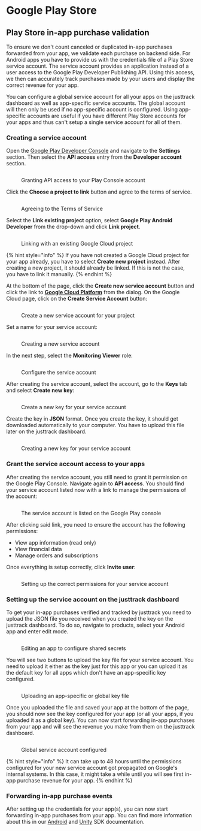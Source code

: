 # Google Play Store

## Play Store in-app purchase validation

To ensure we don't count canceled or duplicated in-app purchases forwarded from your app, we validate each purchase on backend side. For Android apps you have to provide us with the credentials file of a Play Store service account. The service account provides an application instead of a user access to the Google Play Developer Publishing API. Using this access, we then can accurately track purchases made by your users and display the correct revenue for your app.

You can configure a global service account for all your apps on the justtrack dashboard as well as app-specific service accounts. The global account will then only be used if no app-specific account is configured. Using app-specific accounts are useful if you have different Play Store accounts for your apps and thus can't setup a single service account for all of them.

### Creating a service account

Open the [Google Play Developer Console](https://play.google.com/apps/publish/) and navigate to the **Settings** section. Then select the **API access** entry from the **Developer account** section.

<figure><img src="../../.gitbook/assets/Setup Play Console 1.png" alt=""><figcaption><p>Granting API access to your Play Console account</p></figcaption></figure>

Click the **Choose a project to link** button and agree to the terms of service.

<figure><img src="../../.gitbook/assets/Setup Play Console 2.png" alt=""><figcaption><p>Agreeing to the Terms of Service</p></figcaption></figure>

Select the **Link existing project** option, select **Google Play Android Developer** from the drop-down and click **Link project**.

<figure><img src="../../.gitbook/assets/Setup Play Console 3.png" alt=""><figcaption><p>Linking with an existing Google Cloud project</p></figcaption></figure>

{% hint style="info" %}
If you have not created a Google Cloud project for your app already, you have to select **Create new project** instead. After creating a new project, it should already be linked. If this is not the case, you have to link it manually.
{% endhint %}

At the bottom of the page, click the **Create new service account** button and click the link to [**Google Cloud Platform**](https://console.cloud.google.com/iam-admin/serviceaccounts) from the dialog. On the Google Cloud page, click on the **Create Service Account** button:

<figure><img src="../../.gitbook/assets/Create Service Account.png" alt=""><figcaption><p>Create a new service account for your project</p></figcaption></figure>

Set a name for your service account:

<figure><img src="../../.gitbook/assets/Name Service Account.png" alt=""><figcaption><p>Creating a new service account</p></figcaption></figure>

In the next step, select the **Monitoring Viewer** role:

<figure><img src="../../.gitbook/assets/Role Service Account.png" alt=""><figcaption><p>Configure the service account</p></figcaption></figure>

After creating the service account, select the account, go to the **Keys** tab and select **Create new key**:

<figure><img src="../../.gitbook/assets/Keys Service Account.png" alt=""><figcaption><p>Create a new key for your service account</p></figcaption></figure>

Create the key in **JSON** format. Once you create the key, it should get downloaded automatically to your computer. You have to upload this file later on the justtrack dashboard.

<figure><img src="../../.gitbook/assets/Create Key Service Account.png" alt=""><figcaption><p>Creating a new key for your service account</p></figcaption></figure>

### Grant the service account access to your apps

After creating the service account, you still need to grant it permission on the Google Play Console. Navigate again to **API access**. You should find your service account listed now with a link to manage the permissions of the account:

<figure><img src="../../.gitbook/assets/Setup Play Console 4.png" alt=""><figcaption><p>The service account is listed on the Google Play console</p></figcaption></figure>

After clicking said link, you need to ensure the account has the following permissions:

* View app information (read only)
* View financial data
* Manage orders and subscriptions

Once everything is setup correctly, click **Invite user**:

<figure><img src="../../.gitbook/assets/Setup Play Console 5.png" alt=""><figcaption><p>Setting up the correct permissions for your service account</p></figcaption></figure>

### Setting up the service account on the justtrack dashboard

To get your in-app purchases verified and tracked by justtrack you need to upload the JSON file you received when you created the key on the justtrack dashboard. To do so, navigate to products, select your Android app and enter edit mode.

<figure><img src="../../.gitbook/assets/Setup Secret 2 Android.png" alt=""><figcaption><p>Editing an app to configure shared secrets</p></figcaption></figure>

You will see two buttons to upload the key file for your service account. You need to upload it either as the key just for this app or you can upload it as the default key for all apps which don't have an app-specific key configured.

<figure><img src="../../.gitbook/assets/Setup Secret 4 Android.png" alt=""><figcaption><p>Uploading an app-specific or global key file</p></figcaption></figure>

Once you uploaded the file and saved your app at the bottom of the page, you should now see the key configured for your app (or all your apps, if you uploaded it as a global key). You can now start forwarding in-app purchases from your app and will see the revenue you make from them on the justtrack dashboard.

<figure><img src="../../.gitbook/assets/Setup Secret 5 Android.png" alt=""><figcaption><p>Global service account configured</p></figcaption></figure>

{% hint style="info" %}
It can take up to 48 hours until the permissions configured for your new service account got propagated on Google's internal systems. In this case, it might take a while until you will see first in-app purchase revenue for your app.
{% endhint %}

### Forwarding in-app purchase events

After setting up the credentials for your app(s), you can now start forwarding in-app purchases from your app. You can find more information about this in our [Android](broken-reference) and [Unity](broken-reference) SDK documentation.
